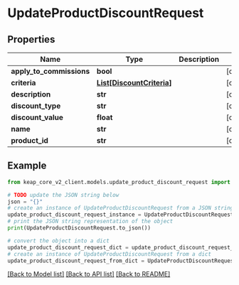 # UpdateProductDiscountRequest


## Properties

Name | Type | Description | Notes
------------ | ------------- | ------------- | -------------
**apply_to_commissions** | **bool** |  | [optional] 
**criteria** | [**List[DiscountCriteria]**](DiscountCriteria.md) |  | [optional] 
**description** | **str** |  | [optional] 
**discount_type** | **str** |  | [optional] 
**discount_value** | **float** |  | [optional] 
**name** | **str** |  | [optional] 
**product_id** | **str** |  | [optional] 

## Example

```python
from keap_core_v2_client.models.update_product_discount_request import UpdateProductDiscountRequest

# TODO update the JSON string below
json = "{}"
# create an instance of UpdateProductDiscountRequest from a JSON string
update_product_discount_request_instance = UpdateProductDiscountRequest.from_json(json)
# print the JSON string representation of the object
print(UpdateProductDiscountRequest.to_json())

# convert the object into a dict
update_product_discount_request_dict = update_product_discount_request_instance.to_dict()
# create an instance of UpdateProductDiscountRequest from a dict
update_product_discount_request_from_dict = UpdateProductDiscountRequest.from_dict(update_product_discount_request_dict)
```
[[Back to Model list]](../README.md#documentation-for-models) [[Back to API list]](../README.md#documentation-for-api-endpoints) [[Back to README]](../README.md)


